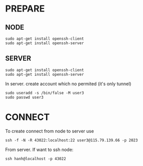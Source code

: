 # PREPARE
## NODE
```
sudo apt-get install openssh-client
sudo apt-get install openssh-server
```
## SERVER
```
sudo apt-get install openssh-client
sudo apt-get install openssh-server
```
In server. create account which no permited (it's only tunnel)
```
sudo useradd -s /bin/false -M user3
sudo passwd user3
```
# CONNECT

To create connect from node to server use
```
ssh -f -N -R 43022:localhost:22 user3@115.79.139.66 -p 2023
```
From server. If want to ssh node:
```
ssh hanh@localhost -p 43022
```

